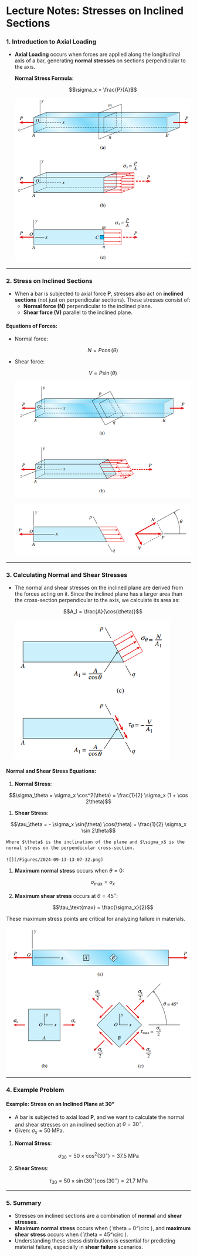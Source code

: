 # Lecture Notes: Stresses on Inclined Sections

### 1. Introduction to Axial Loading

- **Axial Loading** occurs when forces are applied along the longitudinal axis of a bar, generating **normal stresses** on sections perpendicular to the axis.

  **Normal Stress Formula**: 

  $$\sigma_x = \frac{P}{A}$$

  ![Axial Stress Diagram](/Figures/2024-09-13-12-07-01.png)

---

### 2. Stress on Inclined Sections

- When a bar is subjected to axial force **P**, stresses also act on **inclined sections** (not just on perpendicular sections). These stresses consist of:
  - **Normal force (N)** perpendicular to the inclined plane.
  - **Shear force (V)** parallel to the inclined plane.

#### Equations of Forces:
- Normal force:
 
  $$N = P \cos(\theta)$$

- Shear force:

  $$V = P \sin(\theta)$$

  ![](/Figures/2024-09-13-12-09-49.png)

  ![](/Figures/2024-09-13-12-10-40.png)

---

### 3. Calculating Normal and Shear Stresses

- The normal and shear stresses on the inclined plane are derived from the forces acting on it. Since the inclined plane has a larger area than the cross-section perpendicular to the axis, we calculate its area as:

    $$A_1 = \frac{A}{\cos(\theta)}$$

    ![](/Figures/2024-09-13-12-30-46.png)

#### Normal and Shear Stress Equations:
1. **Normal Stress**:
   
  $$\sigma_\theta = \sigma_x \cos^2(\theta) = \frac{1}{2} \sigma_x (1 + \cos 2\theta)$$

1. **Shear Stress**:
  
  $$\tau_\theta = - \sigma_x \sin(\theta) \cos(\theta) = \frac{1}{2} \sigma_x \sin 2\theta$$

    Where $\theta$ is the inclination of the plane and $\sigma_x$ is the normal stress on the perpendicular cross-section.

    ![](/Figures/2024-09-13-13-07-32.png)

1. **Maximum normal stress** occurs when $\theta=0$:
   
   $$\sigma_\text{max} = \sigma_x$$

2. **Maximum shear stress** occurs at $\theta=45 ^ \circ$:
   
   $$\tau_\text{max} = \frac{\sigma_x}{2}$$

  These maximum stress points are critical for analyzing failure in materials.

  ![](/Figures/2024-09-13-13-08-27.png)

---

### 4. Example Problem

#### Example: Stress on an Inclined Plane at 30°
- A bar is subjected to axial load **P**, and we want to calculate the normal and shear stresses on an inclined section at $\theta = 30^\circ$.
- Given: $\sigma_x = 50 \text{ MPa}$.

1. **Normal Stress**:
  
  $$\sigma_{30} = 50 \times \cos^2(30^\circ) = 37.5 \ \text{MPa}$$

2. **Shear Stress**:
  
  $$\tau_{30} = 50 \times \sin(30^\circ) \cos(30^\circ) = 21.7 \ \text{MPa}$$

---

### 5. Summary

- Stresses on inclined sections are a combination of **normal** and **shear stresses**.
- **Maximum normal stress** occurs when \( \theta = 0^\circ \), and **maximum shear stress** occurs when \( \theta = 45^\circ \).
- Understanding these stress distributions is essential for predicting material failure, especially in **shear failure** scenarios.



